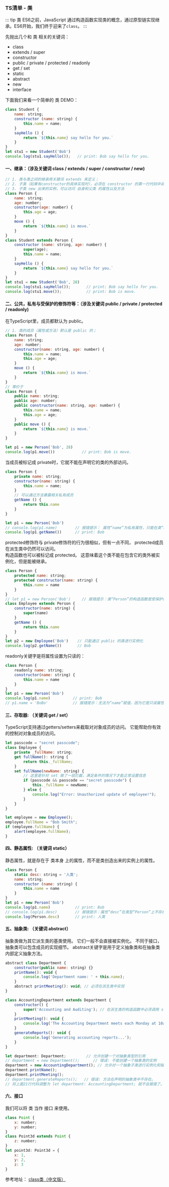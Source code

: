 ### TS清单 - 类
::: tip 类
ES6之前，JavaScript 通过构造函数实现类的概念，通过原型链实现继承。ES6开始，我们终于迎来了`class`。
:::

先抛出几个和 类 相关的关键词：
+ class
+ extends / super
+ constructor
+ public / private / protected / readonly
+ get / set
+ static
+ abstract
+ new
+ interface

下面我们来看一个简单的 类 DEMO：
```js
class Student {
    name: string;
    constructor (name: string) {
        this.name = name;
    }
    sayHello () {
        return `${this.name} say hello for you.`
    }
}
let stu1 = new Student('Bob')
console.log(stu1.sayHello());   // print: Bob say hello for you.
```

#### 一、继承：（涉及关键词 class / extends / super / constructor / new)
```js
// 1. 类与类之间的继承用关键词 extends 来定义；
// 2. 子类（如果有constructor的具体实现时），必须在 constructor 的第一行代码中调用 super()，super里面的参数根据父类的constructor来确定；
// 3. 子类 new 出来的实例，可以访问 自身和父类 的属性以及方法
class Person {
    name: string;
    age: number;
    constructor(age: number) {
        this.age = age;
    }
    move () {
        return `${this.name} is move.`
    }
}
class Student extends Person {
    constructor (name: string, age: number) {
        super(age);
        this.name = name;
    }
    sayHello () {
        return `${this.name} say hello for you.`
    }
}
let stu1 = new Student('Bob', 28)
console.log(stu1.sayHello());       // print: Bob say hello for you.
console.log(stu1.move());           // print: Bob is move.
```

#### 二、公共，私有与受保护的修饰符等：（涉及关键词 public / private / protected / readonly)
在TypeScript里，成员都默认为 public。
```js
// 1. 类的成员（属性或方法）默认是 public 的；
class Person {
    name: string;
    age: number;
    constructor(name: string, age: number) {
        this.name = name;
        this.age = age;
    }
    move () {
        return `${this.name} is move.`
    }
}
// 等价于
class Person {
    public name: string;
    public age: number;
    public constructor(name: string, age: number) {
        this.name = name;
        this.age = age;
    }
    public move () {
        return `${this.name} is move.`
    }
}

let p1 = new Person('Bob', 28)
console.log(p1.move())            // print: Bob is move.
```

当成员被标记成 private时，它就不能在声明它的类的外部访问。
```js
class Person {
    private name: string;
    constructor(name: string) {
        this.name = name;
    }
    // 可以通过方法暴露相关私有成员
    getName () {
        return this.name
    }
}

let p1 = new Person('Bob')
// console.log(p1.name)        // 报错提示： 属性“name”为私有属性，只能在类“Person”中访问。
console.log(p1.getName())      // print: Bob
```

protected修饰符与 private修饰符的行为很相似，但有一点不同， protected成员在派生类中仍然可以访问。<br/>
构造函数也可以被标记成 protected。 这意味着这个类不能在包含它的类外被实例化，但是能被继承。
```js
class Person {
    protected name: string;
    protected constructor(name: string) {
        this.name = name
    }
}
// let p1 = new Person('Bob')     // 报错提示：类“Person”的构造函数是受保护的，仅可在类声明中访问。
class Employee extends Person {
    constructor(name: string) {
        super(name)
    }
    getName () {
        return this.name
    }
}
let p2 = new Employee('Bob')    // 只能通过 public 的类进行实例化
console.log(p2.getName())       // Bob
```

readonly关键字是将属性设置为只读的：
```js
class Person {
    readonly name: string;
    constructor(name: string) {
        this.name = name
    }
}
let p1 = new Person('Bob')    
console.log(p1.name)          // print: Bob
// p1.name = 'BoBo'           // 报错提示：无法为“name”赋值，因为它是只读属性。
```

#### 三、存取器: （关键词 get / set）
TypeScript支持通过getters/setters来截取对对象成员的访问。 它能帮助你有效的控制对对象成员的访问。
```js
let passcode = "secret passcode";
class Employee {
    private _fullName: string;
    get fullName(): string {
        return this._fullName;
    }
    set fullName(newName: string) {
        // 这里是针对 set 做了一层拦截，满足条件的情况下才能正常设置信息
        if (passcode && passcode == "secret passcode") {
            this._fullName = newName;
        } else {
            console.log("Error: Unauthorized update of employee!");
        }
    }
}

let employee = new Employee();
employee.fullName = "Bob Smith";
if (employee.fullName) {
    alert(employee.fullName);
}
```


#### 四、静态属性: （关键词 static）
静态属性，就是存在于 类本身 上的属性，而不是类创造出来的实例上的属性。
```js
class Person {
    static desc: string = '人类';
    name: string;
    constructor (name: string) {
        this.name = name
    }
}
let p1 = new Person('Bob')
console.log(p1.name)           // print: Bob
// console.log(p1.desc)        // 报错提示：属性“desc”在类型“Person”上不存在
console.log(Person.desc)       // print: 人类
```


#### 五、抽象类: （关键词 abstract）
抽象类做为其它派生类的基类使用。 它们一般不会直接被实例化。 不同于接口，抽象类可以包含成员的实现细节。 abstract关键字是用于定义抽象类和在抽象类内部定义抽象方法。
```js
abstract class Department {
    constructor(public name: string) {}
    printName(): void {
        console.log('Department name: ' + this.name);
    }
    abstract printMeeting(): void; // 必须在派生类中实现
}

class AccountingDepartment extends Department {
    constructor() {
        super('Accounting and Auditing'); // 在派生类的构造函数中必须调用 super()
    }
    printMeeting(): void {
        console.log('The Accounting Department meets each Monday at 10am.');
    }
    generateReports(): void {
        console.log('Generating accounting reports...');
    }
}

let department: Department;         // 允许创建一个对抽象类型的引用
// department = new Department();      // 错误: 不能创建一个抽象类的实例
department = new AccountingDepartment(); // 允许对一个抽象子类进行实例化和赋值
department.printName();
department.printMeeting();
// department.generateReports();   // 错误: 方法在声明的抽象类中不存在。
// 将上面21行代码调整为 let department: AccountingDepartment; 就不会报错了。
```


#### 六、接口
我们可以将 类 当作 接口 来使用。
```js
class Point {
    x: number;
    y: number;
}
class Point3d extends Point {
    z: number;
}
let point3d: Point3d = {
    x: 1,
    y: 2,
    z: 3
}
```

参考地址：
<a href="https://www.tslang.cn/docs/handbook/classes.html" target="_blank">class类（中文版）</a><br />


